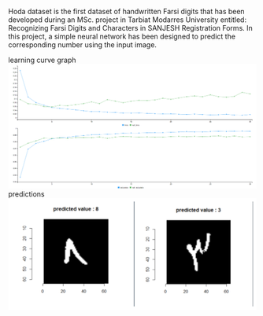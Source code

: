 Hoda dataset is the first dataset of handwritten Farsi digits that has been developed during an MSc. project in Tarbiat Modarres University entitled: Recognizing Farsi Digits and Characters in SANJESH Registration Forms. 
In this project, a simple neural network has been designed to predict the corresponding number using the input image.


learning curve graph
![graph](graph.png)
predictions
![Predictions](FotoJet.jpg)
